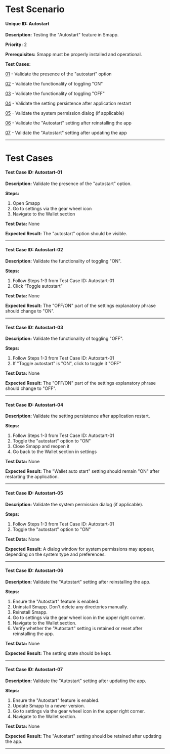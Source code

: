 # Test Scenario

#### Unique ID:  Autostart

**Description:** Testing the "Autostart" feature in Smapp.

**Priority:** 2

**Prerequisites:** Smapp must be properly installed and operational.

**Test Cases:**

[01](#test-case-id-Autostart-01) - Validate the presence of the "autostart" option

[02](#test-case-id-Autostart-02) - Validate the functionality of toggling "ON"

[03](#test-case-id-Autostart-03) - Validate the functionality of toggling "OFF"

[04](#test-case-id-Autostart-04) - Validate the setting persistence after application restart

[05](#test-case-id-Autostart-05) - Validate the system permission dialog (if applicable)

[06](#test-case-id-Autostart-06) - Validate the "Autostart" setting after reinstalling the app

[07](#test-case-id-Autostart-07) - Validate the "Autostart" setting after updating the app

_____

# Test Cases

#### Test Case ID: Autostart-01

**Description:** Validate the presence of the "autostart" option.

**Steps:**

1. Open Smapp
2. Go to settings via the gear wheel icon
3. Navigate to the Wallet section

**Test Data:** None

**Expected Result:** The "autostart" option should be visible.



---

#### Test Case ID: Autostart-02

**Description:** Validate the functionality of toggling "ON".

**Steps:**

1. Follow Steps 1-3 from Test Case ID: Autostart-01
2. Click “Toggle autostart”

**Test Data:** None

**Expected Result:** The "OFF/ON" part of the settings explanatory phrase should change to "ON".



---

#### Test Case ID: Autostart-03

**Description:** Validate the functionality of toggling "OFF".

**Steps:**

1. Follow Steps 1-3 from Test Case ID: Autostart-01
2. If "Toggle autostart" is "ON", click to toggle it "OFF"

**Test Data:** None

**Expected Result:** The "OFF/ON" part of the settings explanatory phrase should change to "OFF".



---

#### Test Case ID: Autostart-04

**Description:** Validate the setting persistence after application restart.

**Steps:**

1. Follow Steps 1-3 from Test Case ID: Autostart-01
2. Toggle the "autostart" option to "ON"
3. Close Smapp and reopen it
4. Go back to the Wallet section in settings

**Test Data:** None

**Expected Result:** The "Wallet auto start" setting should remain "ON" after restarting the application.



---

#### Test Case ID: Autostart-05

**Description:** Validate the system permission dialog (if applicable).

**Steps:**

1. Follow Steps 1-3 from Test Case ID: Autostart-01
2. Toggle the "autostart" option to "ON"

**Test Data:** None

**Expected Result:** A dialog window for system permissions may appear, depending on the system type and preferences.



---

#### Test Case ID: Autostart-06

**Description:** Validate the "Autostart" setting after reinstalling the app.

**Steps:**

1. Ensure the "Autostart" feature is enabled.
2. Uninstall Smapp. Don't delete any directories manually.
3. Reinstall Smapp.
4. Go to settings via the gear wheel icon in the upper right corner.
5. Navigate to the Wallet section.
6. Verify whether the "Autostart" setting is retained or reset after reinstalling the app.

**Test Data:** None

**Expected Result:**  The setting state should be kept.



---

#### Test Case ID: Autostart-07

**Description:** Validate the "Autostart" setting after updating the app.

**Steps:**

1. Ensure the "Autostart" feature is enabled.
2. Update Smapp to a newer version.
3. Go to settings via the gear wheel icon in the upper right corner.
4. Navigate to the Wallet section.

**Test Data:** None

**Expected Result:** The "Autostart" setting should be retained after updating the app.



---


